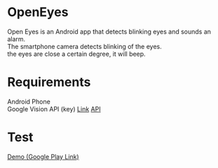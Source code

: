 # OpenEyes
Open Eyes is an Android app that detects blinking eyes and sounds an alarm.<br>
The smartphone camera detects blinking of the eyes.<br>
the eyes are close a certain degree, it will beep.<br>



# Requirements
Android Phone<br>
Google Vision API (key) <a href="https://developers.google.com/vision/">Link</a> <a href="https://developers.google.com/android/reference/com/google/android/gms/vision/package-summary">API</a><br>

# Test
<a href="https://play.google.com/store/apps/details?id=com.socialherb.openeyes">Demo (Google Play Link)  </a>
